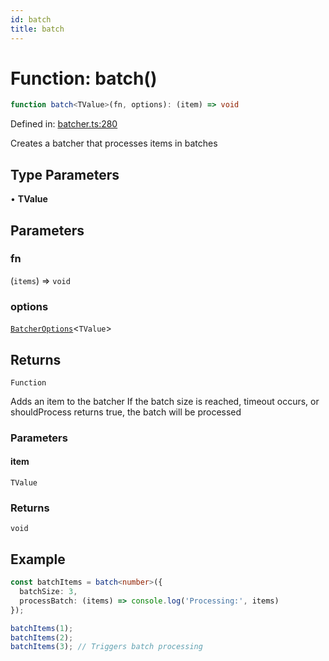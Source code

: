 ```yaml
---
id: batch
title: batch
---
```


<!-- DO NOT EDIT: this page is autogenerated from the type comments -->

# Function: batch()

```ts
function batch<TValue>(fn, options): (item) => void
```

Defined in: [batcher.ts:280](https://github.com/TanStack/pacer/blob/main/packages/pacer/src/batcher.ts#L280)

Creates a batcher that processes items in batches

## Type Parameters

• **TValue**

## Parameters

### fn

(`items`) => `void`

### options

[`BatcherOptions`](../../interfaces/batcheroptions.md)\<`TValue`\>

## Returns

`Function`

Adds an item to the batcher
If the batch size is reached, timeout occurs, or shouldProcess returns true, the batch will be processed

### Parameters

#### item

`TValue`

### Returns

`void`

## Example

```ts
const batchItems = batch<number>({
  batchSize: 3,
  processBatch: (items) => console.log('Processing:', items)
});

batchItems(1);
batchItems(2);
batchItems(3); // Triggers batch processing
```
